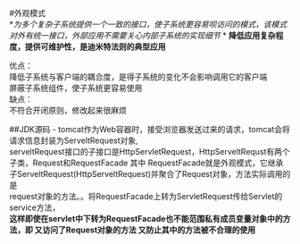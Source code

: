 #外观模式  
    **为多个复杂子系统提供一个一致的接口，使子系统更容易呗访问的模式，该模式对外有统一接口，外部应用不需要关心内部子系统的实现细节* *
    **降低应用复杂程度，提供可维护性，是迪米特法则的典型应用**

优点：  
降低子系统与客户端的耦合度，是得子系统的变化不会影响调用它的客户端  
屏蔽子系统组件，使子系统更容易使用  
缺点：  
不符合开闭原则，修改起来很麻烦  

##JDK源码
    - tomcat作为Web容器时，接受浏览器发送过来的请求，tomcat会将请求信息封装为ServeltRequest对象,  
    serveltRequest接口的子接口是HttpServletRequest，HttpServeltRequst有两个子类，Request和RequestFacade
    其中 RequestFacade就是外观模式，它继承子ServeltRequest(HttpServeltRequest)并聚合了Request对象，方法实际调用的是  
    request对象的方法。。将RequestFacade上转为ServletRequest传给Servlet的service方法，    
    **这样即使在servlet中下转为RequestFacade也不能范围私有成员变量对象中的方法，即 又访问了Request对象的方法 又防止其中的方法被不合理的使用**